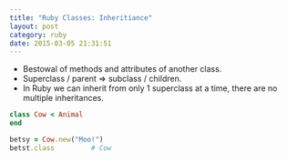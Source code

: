 ```yaml
---
title: "Ruby Classes: Inheritiance" 
layout: post
category: ruby
date: 2015-03-05 21:31:51 
---
```


- Bestowal of methods and attributes of another class.
- Superclass / parent => subclass / children.
- In Ruby we can inherit from only 1 superclass at a time, there are no multiple inheritances.

```ruby
class Cow < Animal
end

betsy = Cow.new("Moo!")
betst.class 		# Cow
```